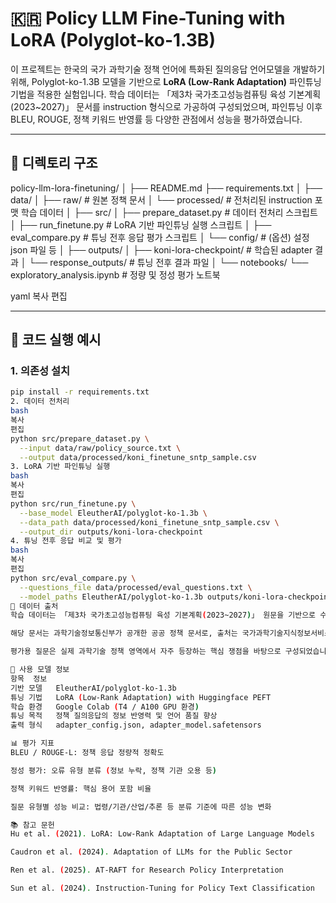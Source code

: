 # 🇰🇷 Policy LLM Fine-Tuning with LoRA (Polyglot-ko-1.3B)

이 프로젝트는 한국의 국가 과학기술 정책 언어에 특화된 질의응답 언어모델을 개발하기 위해, Polyglot-ko-1.3B 모델을 기반으로 **LoRA (Low-Rank Adaptation)** 파인튜닝 기법을 적용한 실험입니다. 학습 데이터는 「제3차 국가초고성능컴퓨팅 육성 기본계획 (2023~2027)」 문서를 instruction 형식으로 가공하여 구성되었으며, 파인튜닝 이후 BLEU, ROUGE, 정책 키워드 반영률 등 다양한 관점에서 성능을 평가하였습니다.

---

## 📁 디렉토리 구조

policy-llm-lora-finetuning/
│
├── README.md
├── requirements.txt
│
├── data/
│ ├── raw/ # 원본 정책 문서
│ └── processed/ # 전처리된 instruction 포맷 학습 데이터
│
├── src/
│ ├── prepare_dataset.py # 데이터 전처리 스크립트
│ ├── run_finetune.py # LoRA 기반 파인튜닝 실행 스크립트
│ ├── eval_compare.py # 튜닝 전후 응답 평가 스크립트
│ └── config/ # (옵션) 설정 json 파일 등
│
├── outputs/
│ ├── koni-lora-checkpoint/ # 학습된 adapter 결과
│ └── response_outputs/ # 튜닝 전후 결과 파일
│
└── notebooks/
└── exploratory_analysis.ipynb # 정량 및 정성 평가 노트북

yaml
복사
편집

---

## 🚀 코드 실행 예시

### 1. 의존성 설치
```bash
pip install -r requirements.txt
2. 데이터 전처리
bash
복사
편집
python src/prepare_dataset.py \
  --input data/raw/policy_source.txt \
  --output data/processed/koni_finetune_sntp_sample.csv
3. LoRA 기반 파인튜닝 실행
bash
복사
편집
python src/run_finetune.py \
  --base_model EleutherAI/polyglot-ko-1.3b \
  --data_path data/processed/koni_finetune_sntp_sample.csv \
  --output_dir outputs/koni-lora-checkpoint
4. 튜닝 전후 응답 비교 및 평가
bash
복사
편집
python src/eval_compare.py \
  --questions_file data/processed/eval_questions.txt \
  --model_paths EleutherAI/polyglot-ko-1.3b outputs/koni-lora-checkpoint
🧾 데이터 출처
학습 데이터는 「제3차 국가초고성능컴퓨팅 육성 기본계획(2023~2027)」 원문을 기반으로 수작업으로 instruction 형식 (instruction, input, output)으로 가공하였습니다.

해당 문서는 과학기술정보통신부가 공개한 공공 정책 문서로, 출처는 국가과학기술지식정보서비스(NTIS) 등에서 확인할 수 있습니다.

평가용 질문은 실제 과학기술 정책 영역에서 자주 등장하는 핵심 쟁점을 바탕으로 구성되었습니다.

🧠 사용 모델 정보
항목	정보
기반 모델	EleutherAI/polyglot-ko-1.3b
튜닝 기법	LoRA (Low-Rank Adaptation) with Huggingface PEFT
학습 환경	Google Colab (T4 / A100 GPU 환경)
튜닝 목적	정책 질의응답의 정보 반영력 및 언어 품질 향상
출력 형식	adapter_config.json, adapter_model.safetensors

📊 평가 지표
BLEU / ROUGE-L: 정책 응답 정량적 정확도

정성 평가: 오류 유형 분류 (정보 누락, 정책 기관 오용 등)

정책 키워드 반영률: 핵심 용어 포함 비율

질문 유형별 성능 비교: 법령/기관/산업/추론 등 분류 기준에 따른 성능 변화

📚 참고 문헌
Hu et al. (2021). LoRA: Low-Rank Adaptation of Large Language Models

Caudron et al. (2024). Adaptation of LLMs for the Public Sector

Ren et al. (2025). AT-RAFT for Research Policy Interpretation

Sun et al. (2024). Instruction-Tuning for Policy Text Classification
